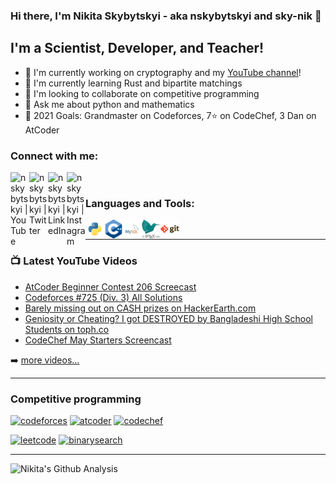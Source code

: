 ### Hi there, I'm Nikita Skybytskyi - aka nskybytskyi and sky-nik 👋

## I'm a Scientist, Developer, and Teacher!

- 🔭 I'm currently working on cryptography and my [YouTube channel][youtube]!
- 🌱 I'm currently learning Rust and bipartite matchings
- 👯 I'm looking to collaborate on competitive programming
- 💬 Ask me about python and mathematics
- 🥅 2021 Goals: Grandmaster on Codeforces, 7⭐ on CodeChef, 3 Dan on AtCoder

### Connect with me:

[<img align="left" alt="nskybytskyi | YouTube" width="30px" src="https://cdn.jsdelivr.net/npm/simple-icons@latest/icons/youtube.svg" />][youtube]
[<img align="left" alt="nskybytskyi | Twitter" width="30px" src="https://cdn.jsdelivr.net/npm/simple-icons@latest/icons/twitter.svg" />][twitter]
[<img align="left" alt="nskybytskyi | LinkedIn" width="30px" src="https://cdn.jsdelivr.net/npm/simple-icons@latest/icons/linkedin.svg" />][linkedin]
[<img align="left" alt="nskybytskyi | Instagram" width="30px" src="https://cdn.jsdelivr.net/npm/simple-icons@latest/icons/instagram.svg" />][instagram]

<br />

### Languages and Tools:

<img align="left" alt="python" width="30px" src="https://raw.githubusercontent.com/github/explore/80688e429a7d4ef2fca1e82350fe8e3517d3494d/topics/python/python.png" />
<img align="left" alt="c-plus-plus" width="30px" src="https://raw.githubusercontent.com/github/explore/80688e429a7d4ef2fca1e82350fe8e3517d3494d/topics/cpp/cpp.png" />
<img align="left" alt="my-sql" width="30px" src="https://raw.githubusercontent.com/github/explore/80688e429a7d4ef2fca1e82350fe8e3517d3494d/topics/mysql/mysql.png" />
<img align="left" alt="latex" width="30px" src="https://raw.githubusercontent.com/github/explore/80688e429a7d4ef2fca1e82350fe8e3517d3494d/topics/latex/latex.png" />
<img align="left" alt="git" width="30px" src="https://raw.githubusercontent.com/github/explore/80688e429a7d4ef2fca1e82350fe8e3517d3494d/topics/git/git.png" />

<br/>

---

### 📺 Latest YouTube Videos

<!-- YOUTUBE:START -->
- [AtCoder Beginner Contest 206 Screecast](https://www.youtube.com/watch?v=C1y3UUkVdRc)
- [Codeforces #725 (Div. 3) All Solutions](https://www.youtube.com/watch?v=Fe6WR9E6VBA)
- [Barely missing out on CASH prizes on HackerEarth.com](https://www.youtube.com/watch?v=hUPPl4Jpu-I)
- [Geniosity or Cheating? I got DESTROYED by Bangladeshi High School Students on toph.co](https://www.youtube.com/watch?v=18i2b42Th6I)
- [CodeChef May Starters Screencast](https://www.youtube.com/watch?v=qR8U3EtVX78)
<!-- YOUTUBE:END -->

➡️ [more videos...][youtube]

---

### Competitive programming

[![codeforces](https://cp-logo.vercel.app/codeforces/Skybytskyi.Nikita?logo=true)][codeforces]
[![atcoder](https://cp-logo.vercel.app/atcoder/nskybytskyi?logo=true)][atcoder]
[![codechef](https://cp-logo.vercel.app/codechef/sky_nik?logo=true)][codechef]

[![leetcode](https://cp-logo.vercel.app/leetcode/nskybytskyi?logo=true)][leetcode]
[![binarysearch](https://binarysearch.com/api/shields/nskybytskyi)][bsio]

---

![Nikita's Github Analysis](https://github-readme-stats.vercel.app/api?username=Sky-Nik&count_private=true&include_all_commits&hide_title=true&show_owner=true&show_icons=true&hide_border=true&theme=dark)

[youtube]: https://www.youtube.com/c/NikitaSkybytskyi
[twitter]: https://twitter.com/skybytskyi
[linkedin]: https://www.linkedin.com/in/nikita-skybytskyi/
[instagram]: https://www.instagram.com/n.skybytskyi/

[codeforces]: https://codeforces.com/profile/Skybytskyi.Nikita
[atcoder]: https://atcoder.jp/users/nskybytskyi
[codechef]: https://www.codechef.com/users/sky_nik

[bsio]: https://binarysearch.com/@/nskybytskyi
[leetcode]: https://leetcode.com/nskybytskyi/



